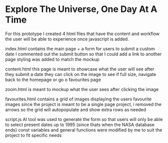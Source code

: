 # Explore The Universe, One Day At A Time
For this prototype I created 4 html files that have the content and workflow the user will be able to experience once javascript is added. 

index.html
  contains the main page + a form for users to submit a custom date
  I commented out the submit button so that I could add a link to another page
  styling was added to match the mockup

content.html
  this page is meant to showcase what the user will see after they submit a date
  they can click on the image to see if full size, navigate back to the homepage or go o favourites page

zoom.html
  is meant to mockup what the user sees after clicking the image

favourites.html
  contains a grid of images displaying the users favourite images
  since the project is meant to be a single page project, i removed the arrows so the grid will autopopulate and show extra rows as needed

script.js
  AI tool was used to generate the form so that users will only be able to select present dates up to 1995 (since thats when the NASA database ends)
  const variables and general functions were modified by me to suit the project to fit specific needs

